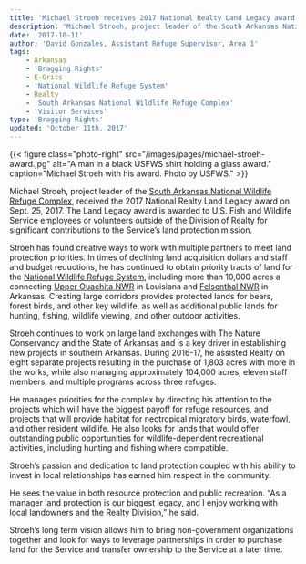 ```yaml
---
title: 'Michael Stroeh receives 2017 National Realty Land Legacy award'
description: 'Michael Stroeh, project leader of the South Arkansas National Wildlife Refuge Complex, received the 2017 National Realty Land Legacy award on Sept. 25, 2017.  The Land Legacy award is awarded to U.S. Fish and Wildlife Service employees or volunteers outside of the Division of Realty for significant contributions to the Service’s land protection mission.'
date: '2017-10-11'
author: 'David Gonzales, Assistant Refuge Supervisor, Area 1'
tags:
    - Arkansas
    - 'Bragging Rights'
    - E-Grits
    - 'National Wildlife Refuge System'
    - Realty
    - 'South Arkansas National Wildlife Refuge Complex'
    - 'Visitor Services'
type: 'Bragging Rights'
updated: 'October 11th, 2017'
---
```


{{< figure class="photo-right" src="/images/pages/michael-stroeh-award.jpg" alt="A man in a black USFWS shirt holding a glass award." caption="Michael Stroeh with his award.  Photo by USFWS." >}}

Michael Stroeh, project leader of the [South Arkansas National Wildlife Refuge Complex](https://www.fws.gov/refuge/Felsenthal/About_the_Complex.html), received the 2017 National Realty Land Legacy award on Sept. 25, 2017.  The Land Legacy award is awarded to U.S. Fish and Wildlife Service employees or volunteers outside of the Division of Realty for significant contributions to the Service’s land protection mission.
  
Stroeh has found creative ways to work with multiple partners to meet land protection priorities. In times of declining land acquisition dollars and staff and budget reductions, he has continued to obtain priority tracts of land for the [National Wildlife Refuge System](/national-wildlife-refuges),  including more than 10,000 acres a connecting [Upper Ouachita NWR](https://www.fws.gov/upperouachita/) in Louisiana and [Felsenthal NWR](https://www.fws.gov/refuge/felsenthal/) in Arkansas.  Creating large corridors provides protected lands for bears, forest birds, and other key wildlife, as well as additional public lands for hunting, fishing, wildlife viewing, and other outdoor activities.

Stroeh continues to work on large land exchanges with The Nature Conservancy and the State of Arkansas and is a key driver in establishing new projects in southern Arkansas.  During 2016-17, he  assisted Realty on eight separate projects resulting in the purchase of 1,803 acres with more in the works, while also managing approximately 104,000 acres, eleven staff members, and multiple programs across three refuges.
 
He manages priorities for the complex by directing his attention to the projects which will have the biggest payoff for refuge resources, and projects that will provide habitat for neotropical migratory birds, waterfowl, and other resident wildlife. He also looks for lands that would offer outstanding public opportunities for wildlife-dependent recreational activities, including hunting and fishing where compatible. 

Stroeh’s passion and dedication to land protection coupled with his ability to invest in local relationships has earned him respect in the community.
  
He sees the value in both resource protection and public recreation.  “As a manager land protection is our biggest legacy, and I enjoy working with local landowners and the Realty Division,”  he said. 

Stroeh’s  long term vision allows him to bring non-government organizations together and look for ways to leverage partnerships in order to purchase land for the Service and transfer ownership to the Service at a later time.  
